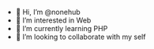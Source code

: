 - 👋 Hi, I’m @nonehub
- 👀 I’m interested in Web
- 🌱 I’m currently learning PHP
- 💞️ I’m looking to collaborate with my self

<!---
nonehub/nonehub is a ✨ special ✨ repository because its `README.md` (this file) appears on your GitHub profile.
You can click the Preview link to take a look at your changes.
--->
